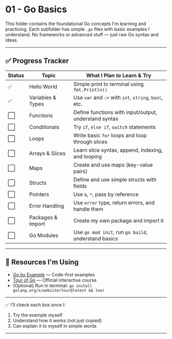 # 01 - Go Basics

This folder contains the foundational Go concepts I'm learning and practicing. Each subfolder has simple `.go` files with basic examples I understand. No frameworks or advanced stuff — just raw Go syntax and ideas.

---

## ✅ Progress Tracker

| Status | Topic             | What I Plan to Learn & Try                              |
|--------|-------------------|----------------------------------------------------------|
| ✅     | Hello World        | Simple print to terminal using `fmt.Println()`          |
| ✅     | Variables & Types | Use `var` and `:=` with `int`, `string`, `bool`, etc.   |
| ⬜️     | Functions         | Define functions with input/output, understand syntax   |
| ⬜️     | Conditionals      | Try `if`, `else if`, `switch` statements                |
| ⬜️     | Loops             | Write basic `for` loops and loop through slices         |
| ⬜️     | Arrays & Slices   | Learn slice syntax, append, indexing, and looping       |
| ⬜️     | Maps              | Create and use maps (key-value pairs)                   |
| ⬜️     | Structs           | Define and use simple structs with fields               |
| ⬜️     | Pointers          | Use `&`, `*`, pass by reference                         |
| ⬜️     | Error Handling    | Use `error` type, return errors, and handle them        |
| ⬜️     | Packages & Import | Create my own package and import it                     |
| ⬜️     | Go Modules        | Use `go mod init`, run `go build`, understand basics    |

---

## 🔗 Resources I'm Using

- [Go by Example](https://gobyexample.com/) — Code-first examples
- [Tour of Go](https://go.dev/tour/) — Official interactive course
- (Optional) Run in terminal: `go install golang.org/x/website/tour@latest && tour`

---

✅ I'll check each box once I:
1. Try the example myself
2. Understand how it works (not just copied)
3. Can explain it to myself in simple words

---

